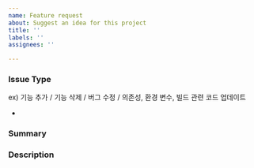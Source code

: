 ```yaml
---
name: Feature request
about: Suggest an idea for this project
title: ''
labels: ''
assignees: ''

---
```


### Issue Type

ex) 기능 추가 / 기능 삭제 / 버그 수정 / 의존성, 환경 변수, 빌드 관련 코드 업데이트

-

### Summary

### Description
